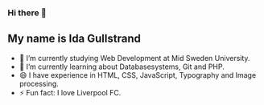 ### Hi there 👋
## My name is Ida Gullstrand
- 🔭 I’m currently studying Web Development at Mid Sweden University.
- 🌱 I’m currently learning about Databasesystems, Git and PHP.
- 😄 I have experience in HTML, CSS, JavaScript, Typography and Image processing.
- ⚡ Fun fact: I love Liverpool FC.


<!--
**idagullstrand/idagullstrand** is a ✨ _special_ ✨ repository because its `README.md` (this file) appears on your GitHub profile.

Here are some ideas to get you started:

- 🔭 I’m currently working on ...
- 🌱 I’m currently learning ...
- 👯 I’m looking to collaborate on ...
- 🤔 I’m looking for help with ...
- 💬 Ask me about ...
- 📫 How to reach me: ...
- 😄 Pronouns: ...
- ⚡ Fun fact: ...
-->

